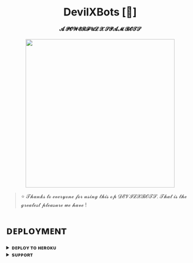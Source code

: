 <h1 align="center"><b>DevilXBots [🍷]</b></h1>

<h4 align="center"> 𝓐 𝓟𝓞𝓦𝓔𝓡𝓕𝓤𝓛 𝓧 𝓢𝓟𝓐𝓜 𝓑𝓞𝓣𝓢</h4>

<p align="center"><a href="https://t.me/UNI_INDIA_0000"><img src="https://graph.org/file/b47ffa55d5c3c3d9b047b.jpg" width="400"></a></p>


> ⭐️ 𝓣𝓱𝓪𝓷𝓴𝓼 𝓽𝓸 𝓮𝓿𝓮𝓻𝔂𝓸𝓷𝓮 𝓯𝓸𝓻 𝓾𝓼𝓲𝓷𝓰 𝓽𝓱𝓲𝓼 𝓸𝓹 𝓓𝓔𝓥𝓘𝓛𝓧𝓑𝓞𝓣𝓢. 𝓣𝓱𝓪𝓽 𝓲𝓼 𝓽𝓱𝓮 𝓰𝓻𝓮𝓪𝓽𝓮𝓼𝓽 𝓹𝓵𝓮𝓪𝓼𝓾𝓻𝓮 𝔀𝓮 𝓱𝓪𝓿𝓮 !


# ᴅᴇᴘʟᴏʏᴍᴇɴᴛ


<details>
<summary><b>ᴅᴇᴘʟᴏʏ ᴛᴏ ʜᴇʀᴏᴋᴜ</b></summary>
<br>

[![Deploy](https://www.herokucdn.com/deploy/button.svg)](https://dashboard.heroku.com/new?template=https://github.com/APL9210/DEVIL-X)

</details>


<details>
<summary><b>sᴜᴘᴘᴏʀᴛ</b></summary>
<br>

<a href="https://t.me/UNI_INDIA_0000"><img src="https://img.shields.io/badge/Join-Telegram%20Group-red.svg?logo=Telegram"></a>

</details>
